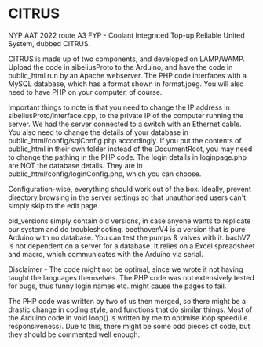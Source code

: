 # CITRUS
NYP AAT 2022 route A3 FYP - Coolant Integrated Top-up Reliable United System, dubbed CITRUS.

CITRUS is made up of two components, and developed on LAMP/WAMP. Upload the code in sibeliusProto to the Arduino, and have the code in public_html run by an Apache webserver. The PHP code interfaces with a MySQL database, which has a format shown in format.jpeg. You will also need to have PHP on your computer, of course.

Important things to note is that you need to change the IP address in sibeliusProto/interface.cpp, to the private IP of the computer running the server. We had the server connected to a switch with an Ethernet cable. You also need to change the details of your database in public_html/config/sqlConfig.php accordingly. If you put the contents of public_html in their own folder instead of the DocumentRoot, you may need to change the pathing in the PHP code. The login details in loginpage.php are NOT the database details. They are in public_html/config/loginConfig.php, which you can choose.

Configuration-wise, everything should work out of the box. Ideally, prevent directory browsing in the server settings so that unauthorised users can't simply skip to the edit page. 

old_versions simply contain old versions, in case anyone wants to replicate our system and do troubleshooting. beethovenV4 is a version that is pure Arduino with no database. You can test the pumps & valves with it. bachV7 is not dependent on a server for a database. It relies on a Excel spreadsheet and macro, which communicates with the Arduino via serial. 

Disclaimer - The code might not be optimal, since we wrote it not having taught the languages themselves. The PHP code was not extensively tested for bugs, thus funny login names etc. might cause the pages to fail.

The PHP code was written by two of us then merged, so there might be a drastic change in coding style, and functions that do similar things. Most of the Arduino code in void loop() is written by me to optimise loop speed(i.e. responsiveness). Due to this, there might be some odd pieces of code, but they should be commented well enough.
